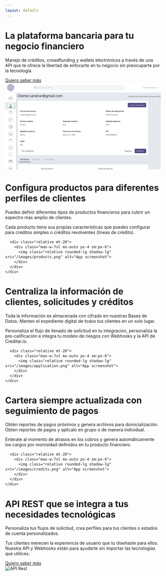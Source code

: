 ```yaml
---
layout: default
---
```


<main>
  <div class="hero-main text-skin-inverted">
    <div class="py-16 mx-auto max-w-7xl px-4 sm:py-24 sm:px-6 lg:py-32">
      <div class="lg:grid lg:grid-cols-12 lg:gap-8">
        <div class="sm:text-center md:max-w-2xl md:mx-auto lg:col-span-6 lg:text-left">
          <h1>
            <span class="mt-1 block text-4xl tracking-tight font-extrabold sm:text-5xl md:text-6xl">
              <span class="block">La plataforma bancaria para tu</span>
              <span class="block text-skin-alternate mt-3">negocio financiero</span>
            </span>
          </h1>
          <p class="mt-3 text-base sm:mt-5 sm:text-xl lg:text-lg xl:text-xl">Manejo de créditos, crowdfunding y wallets electrónicos a través de una API que te ofrece la libertad de enfocarte en tu negocio sin preocuparte por la tecnología.</p>
          <div class="mt-8 sm:max-w-lg sm:mx-auto sm:text-center lg:text-left lg:mx-0">
            <a href="#" class="button button-alternate text-skin-accented font-bold text-lg px-12 py-3 pt-4 uppercase hover:text-skin-alternate-1">Quiero saber más</a>
          </div>
        </div>
        <div class="mt-12 relative sm:max-w-lg sm:mx-auto lg:mt-0 lg:max-w-none lg:mx-0 lg:col-span-6 lg:flex lg:items-center">
          <div class="relative mx-auto w-full rounded-lg shadow-lg">
            <div class="relative block w-full bg-white rounded-lg overflow-hidden">
              <img class="w-full" src="/images/customers.png" alt="Clientes Aoorora">
            </div>
          </div>
        </div>
      </div>
    </div>
  </div>

  <div class="bg-skin-alternate-1">
    <div class="py-16 mx-auto max-w-7xl px-4 sm:py-24 sm:px-6 lg:py-32">
      <div class="text-center">
        <h1 class="text-4xl tracking-tight font-extrabold text-skin-alternate-2 sm:text-5xl md:text-6xl">
          <span class="block">Configura productos para</span>
          <span class="block text-skin-inverted mt-3">diferentes perfiles de clientes</span>
        </h1>
        <p class="mt-3 max-w-md mx-auto text-base text-skin-inverted sm:text-lg md:mt-5 md:text-xl md:max-w-3xl">Puedes definir diferentes tipos de productos financieros para cubrir un espectro más amplio de clientes.</p>
        <p class="mt-3 max-w-md mx-auto text-base text-skin-inverted sm:text-lg md:mt-5 md:text-xl md:max-w-3xl">Cada producto tiene sus propias características que puedes configurar para créditos simples o créditos revolventes (líneas de crédito).</p>
      </div>

      <div class="relative mt-20">
        <div class="max-w-7xl mx-auto px-4 sm:px-6">
          <img class="relative rounded-lg shadow-lg" src="/images/products.png" alt="App screenshot">
        </div>
      </div>
    </div>
  </div>

  <div class="bg-skin-inverted">
    <div class="py-16 mx-auto max-w-7xl px-4 sm:py-24 sm:px-6 lg:py-32">
      <div class="text-center">
        <h1 class="text-4xl tracking-tight font-extrabold text-skin-alternate-2 sm:text-5xl md:text-6xl">
          <span class="block">Centraliza la información de</span>
          <span class="block text-skin-accented mt-3">clientes, solicitudes y créditos</span>
        </h1>
        <p class="mt-3 max-w-md mx-auto text-base text-skin-muted sm:text-lg md:mt-5 md:text-xl md:max-w-3xl">Toda la información es almacenada con cifrado en nuestras Bases de Datos. Manten el expediente digital de todos tus clientes en un solo lugar.</p>
        <p class="mt-3 max-w-md mx-auto text-base text-skin-muted sm:text-lg md:mt-5 md:text-xl md:max-w-3xl">Personaliza el flujo de llenado de solicitud en tu integración, personaliza la pre-calificación e integra tu modelo de riesgos con Webhooks y la API de Creditar.io.</p>
      </div>

      <div class="relative mt-20">
        <div class="max-w-7xl mx-auto px-4 sm:px-6">
          <img class="relative rounded-lg shadow-lg" src="/images/application.png" alt="App screenshot">
        </div>
      </div>
    </div>
  </div>

  <div class="bg-skin-alternate">
    <div class="py-16 mx-auto max-w-7xl px-4 sm:py-24 sm:px-6 lg:py-32">
      <div class="text-center">
        <h1 class="text-4xl tracking-tight font-extrabold text-skin-alternate-2 sm:text-5xl md:text-6xl">
          <span class="block">Cartera siempre actualizada</span>
          <span class="block text-skin-accented mt-3">con seguimiento de pagos</span>
        </h1>
        <p class="mt-3 max-w-md mx-auto text-base text-skin-muted sm:text-lg md:mt-5 md:text-xl md:max-w-3xl">Obtén reportes de pagos próximos y genera archivos para domicialización. Obten reportes de pagos y aplícalo en grupo o de manera individual.</p>
        <p class="mt-3 max-w-md mx-auto text-base text-skin-muted sm:text-lg md:mt-5 md:text-xl md:max-w-3xl">Enterate al momento de atrasos en los cobros y genera automáticamente los cargos por morosidad definidos en tu producto financiero.</p>
      </div>

      <div class="relative mt-20">
        <div class="max-w-7xl mx-auto px-4 sm:px-6">
          <img class="relative rounded-lg shadow-lg" src="/images/credits.png" alt="App screenshot">
        </div>
      </div>
    </div>
  </div>

  <div class="text-skin-inverted bg-skin-accented">
    <div class="py-16 mx-auto max-w-7xl px-4 sm:py-24 sm:px-6 lg:py-32">
      <div class="lg:grid lg:grid-cols-12 lg:gap-8">
        <div class="sm:text-center md:max-w-2xl md:mx-auto lg:col-span-6 lg:text-left">
          <h1>
            <span class="mt-1 block text-4xl tracking-tight font-extrabold sm:text-5xl xl:text-6xl">
              <span class="block">API REST que se integra a tus</span>
              <span class="block text-skin-alternate mt-3">necesidades tecnológicas</span>
            </span>
          </h1>
          <p class="mt-3 text-base sm:mt-5 sm:text-xl lg:text-lg xl:text-xl">Personaliza tus flujos de solicitud, crea perfiles para tus clientes o estados de cuenta personalizados.</p>
          <p class="mt-3 text-base sm:mt-5 sm:text-xl lg:text-lg xl:text-xl">Tus clientes merecen la experiencia de usuario que tu diseñaste para ellos. Nuestra API y Webhooks están para ayudarte sin importar las tecnologías que utilices.</p>
          <div class="mt-8 sm:max-w-lg sm:mx-auto sm:text-center lg:text-left lg:mx-0">
            <a href="#" class="button button-alternate text-skin-accented font-bold text-lg px-12 py-3 pt-4 uppercase hover:text-skin-alternate-1">Quiero saber más</a>
          </div>
        </div>
        <div class="mt-12 relative sm:max-w-lg sm:mx-auto lg:mt-0 lg:max-w-none lg:mx-0 lg:col-span-6 lg:flex lg:items-center">
          <div class="relative mx-auto w-full rounded-lg shadow-lg">
            <div class="relative block w-full bg-white rounded-lg overflow-hidden">
              <img class="w-full" src=""images/api.png" alt="API Rest">
            </div>
          </div>
        </div>
      </div>
    </div>
  </div>
</main>
